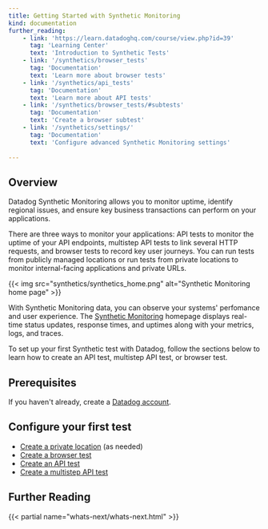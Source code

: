 ```yaml
---
title: Getting Started with Synthetic Monitoring
kind: documentation
further_reading:
    - link: 'https://learn.datadoghq.com/course/view.php?id=39'
      tag: 'Learning Center'
      text: 'Introduction to Synthetic Tests'
    - link: '/synthetics/browser_tests'
      tag: 'Documentation'
      text: 'Learn more about browser tests'
    - link: '/synthetics/api_tests'
      tag: 'Documentation'
      text: 'Learn more about API tests'
    - link: '/synthetics/browser_tests/#subtests'
      tag: 'Documentation'
      text: 'Create a browser subtest'
    - link: '/synthetics/settings/'
      tag: 'Documentation'
      text: 'Configure advanced Synthetic Monitoring settings'
      
---
```


## Overview

Datadog Synthetic Monitoring allows you to monitor uptime, identify regional issues, and ensure key business transactions can perform on your applications.

There are three ways to monitor your applications: API tests to monitor the uptime of your API endpoints, multistep API tests to link several HTTP requests, and browser tests to record key user journeys. You can run tests from publicly managed locations or run tests from private locations to monitor internal-facing applications and private URLs. 

{{< img src="synthetics/synthetics_home.png" alt="Synthetic Monitoring home page" >}}

With Synthetic Monitoring data, you can observe your systems' perfomance and user experience. The [Synthetic Monitoring][1] homepage displays real-time status updates, response times, and uptimes along with your metrics, logs, and traces.

To set up your first Synthetic test with Datadog, follow the sections below to learn how to create an API test, multistep API test, or browser test. 

## Prerequisites

If you haven't already, create a [Datadog account][2].

## Configure your first test

- [Create a private location][3] (as needed)
- [Create a browser test][4]
- [Create an API test][5]
- [Create a multistep API test][5]

## Further Reading

{{< partial name="whats-next/whats-next.html" >}}

[1]: https://app.datadoghq.com/synthetics/list
[2]: https://www.datadoghq.com/
[3]: /getting_started/synthetics/private_location/
[4]: /getting_started/synthetics/browser_test/
[5]: /getting_started/synthetics/api_test/
